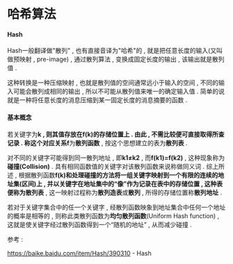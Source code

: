 # 哈希算法

#### Hash

Hash一般翻译做"散列" , 也有直接音译为"哈希"的 , 就是把任意长度的输入\(又叫做预映射 , pre-image\) , 通过散列算法 , 变换成固定长度的输出 , 该输出就是散列值 . 

这种转换是一种压缩映射 , 也就是散列值的空间通常远小于输入的空间 , 不同的输入可能会散列成相同的输出 , 所以不可能从散列值来唯一的确定输入值 . 简单的说就是一种将任意长度的消息压缩到某一固定长度的消息摘要的函数 . 

#### 基本概念

若关键字为**k , **则其值存放在**f\(k\)**的存储位置上 . 由此 , 不需比较便可直接取得所查记录 . 称这个对应关系**f**为**散列函数** , 按这个思想建立的表为**散列表** . 

对不同的关键字可能得到同一散列地址 , 即**k1≠k2** , 而**f\(k1\)=f\(k2\)** , 这种现象称为**碰撞\(Collision\)** . 具有相同函数值的关键字对该散列函数来说称做同义词 . 综上所述 , 根据散列函数**f\(k\)**和处理碰撞的方法将一组关键字映射到一个有限的连续的地址集\(区间\)上 , 并以关键字在地址集中的“像”作为记录在表中的存储位置 , 这种表便称为**散列表** , 这一映射过程称为**散列造表**或**散列** , 所得的存储位置称**散列地址** . 

若对于关键字集合中的任一个关键字 , 经散列函数映象到地址集合中任何一个地址的概率是相等的 , 则称此类散列函数为**均匀散列函数**\(Uniform Hash function\) , 这就是使关键字经过散列函数得到一个“随机的地址” , 从而减少碰撞 . 

参考 : 

https://baike.baidu.com/item/Hash/390310 - Hash



